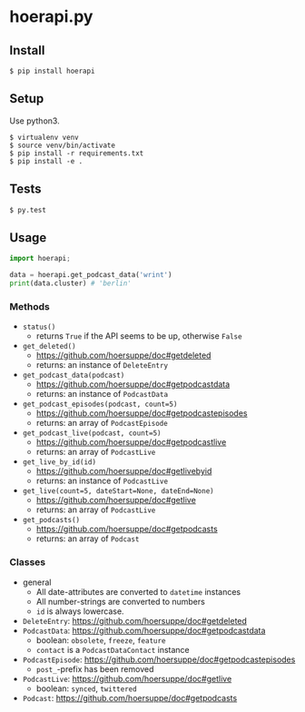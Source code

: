 # hoerapi.py

## Install
```
$ pip install hoerapi
```

## Setup

Use python3.

```
$ virtualenv venv
$ source venv/bin/activate
$ pip install -r requirements.txt
$ pip install -e .
```

## Tests
```
$ py.test
```

## Usage
```python
import hoerapi;

data = hoerapi.get_podcast_data('wrint')
print(data.cluster) # 'berlin'
```

### Methods
* `status()`
  * returns `True` if the API seems to be up, otherwise `False`
* `get_deleted()`
  * https://github.com/hoersuppe/doc#getdeleted
  * returns: an instance of `DeleteEntry`
* `get_podcast_data(podcast)`
  * https://github.com/hoersuppe/doc#getpodcastdata
  * returns: an instance of `PodcastData`
* `get_podcast_episodes(podcast, count=5)`
  * https://github.com/hoersuppe/doc#getpodcastepisodes
  * returns: an array of `PodcastEpisode`
* `get_podcast_live(podcast, count=5)`
  * https://github.com/hoersuppe/doc#getpodcastlive
  * returns: an array of `PodcastLive`
* `get_live_by_id(id)`
  * https://github.com/hoersuppe/doc#getlivebyid
  * returns: an instance of `PodcastLive`
* `get_live(count=5, dateStart=None, dateEnd=None)`
  * https://github.com/hoersuppe/doc#getlive
  * returns: an array of `PodcastLive`
* `get_podcasts()`
  * https://github.com/hoersuppe/doc#getpodcasts
  * returns: an array of `Podcast`


### Classes
* general
  * All date-attributes are converted to `datetime` instances
  * All number-strings are converted to numbers
  * `id` is always lowercase.
* `DeleteEntry`: https://github.com/hoersuppe/doc#getdeleted
* `PodcastData`: https://github.com/hoersuppe/doc#getpodcastdata
  * boolean: `obsolete`, `freeze`, `feature`
  * `contact` is a `PodcastDataContact` instance
* `PodcastEpisode`: https://github.com/hoersuppe/doc#getpodcastepisodes
  * `post_`-prefix has been removed
* `PodcastLive`: https://github.com/hoersuppe/doc#getlive
  * boolean: `synced`, `twittered`
* `Podcast`: https://github.com/hoersuppe/doc#getpodcasts
